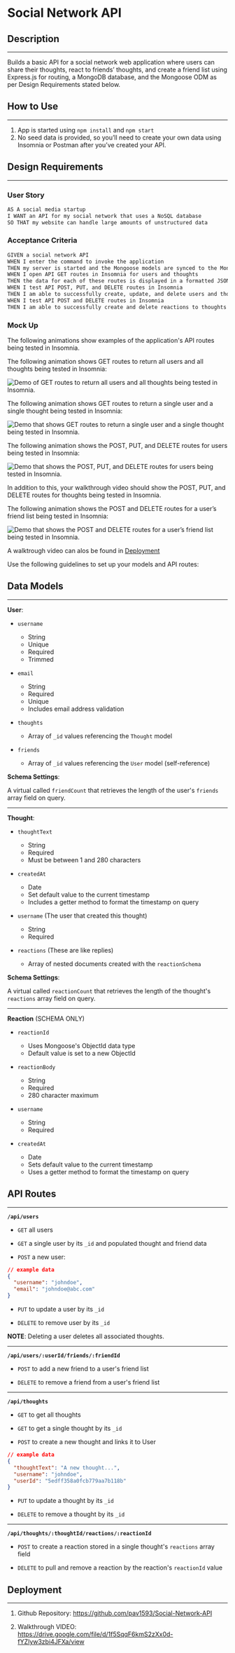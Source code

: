 # Social Network API

## Description
---

Builds a basic API for a social network web application where users can share their thoughts, react to friends’ thoughts, and create a friend list using Express.js for routing, a MongoDB database, and the Mongoose ODM as per Design Requirements stated below. 

## How to Use
---

1. App is started using ```npm install``` and ```npm start```
2. No seed data is provided, so you’ll need to create your own data using Insomnia or Postman after you’ve created your API.

## Design Requirements
---

### User Story

```md
AS A social media startup
I WANT an API for my social network that uses a NoSQL database
SO THAT my website can handle large amounts of unstructured data
```

### Acceptance Criteria

```md
GIVEN a social network API
WHEN I enter the command to invoke the application
THEN my server is started and the Mongoose models are synced to the MongoDB database
WHEN I open API GET routes in Insomnia for users and thoughts
THEN the data for each of these routes is displayed in a formatted JSON
WHEN I test API POST, PUT, and DELETE routes in Insomnia
THEN I am able to successfully create, update, and delete users and thoughts in my database
WHEN I test API POST and DELETE routes in Insomnia
THEN I am able to successfully create and delete reactions to thoughts and add and remove friends to a user’s friend list
```

### Mock Up

The following animations show examples of the application's API routes being tested in Insomnia.

The following animation shows GET routes to return all users and all thoughts being tested in Insomnia:

![Demo of GET routes to return all users and all thoughts being tested in Insomnia.](./Assets/18-nosql-homework-demo-01.gif)

The following animation shows GET routes to return a single user and a single thought being tested in Insomnia:

![Demo that shows GET routes to return a single user and a single thought being tested in Insomnia.](./Assets/18-nosql-homework-demo-02.gif)

The following animation shows the POST, PUT, and DELETE routes for users being tested in Insomnia:

![Demo that shows the POST, PUT, and DELETE routes for users being tested in Insomnia.](./Assets/18-nosql-homework-demo-03.gif)

In addition to this, your walkthrough video should show the POST, PUT, and DELETE routes for thoughts being tested in Insomnia.

The following animation shows the POST and DELETE routes for a user’s friend list being tested in Insomnia:

![Demo that shows the POST and DELETE routes for a user’s friend list being tested in Insomnia.](./Assets/18-nosql-homework-demo-04.gif)

A walktrough video can alos be found in [Deployment](#deployment)


Use the following guidelines to set up your models and API routes:

## Data Models
---

**User**:

* `username`
  * String
  * Unique
  * Required
  * Trimmed

* `email`
  * String
  * Required
  * Unique
  * Includes email address validation

* `thoughts`
  * Array of `_id` values referencing the `Thought` model

* `friends`
  * Array of `_id` values referencing the `User` model (self-reference)

**Schema Settings**:

A virtual called `friendCount` that retrieves the length of the user's `friends` array field on query.

---

**Thought**:

* `thoughtText`
  * String
  * Required
  * Must be between 1 and 280 characters

* `createdAt`
  * Date
  * Set default value to the current timestamp
  * Includes a getter method to format the timestamp on query

* `username` (The user that created this thought)
  * String
  * Required

* `reactions` (These are like replies)
  * Array of nested documents created with the `reactionSchema`

**Schema Settings**:

A virtual called `reactionCount` that retrieves the length of the thought's `reactions` array field on query.

---

**Reaction** (SCHEMA ONLY)

* `reactionId`
  * Uses Mongoose's ObjectId data type
  * Default value is set to a new ObjectId

* `reactionBody`
  * String
  * Required
  * 280 character maximum

* `username`
  * String
  * Required

* `createdAt`
  * Date
  * Sets default value to the current timestamp
  * Uses a getter method to format the timestamp on query


## API Routes
---

**`/api/users`**

* `GET` all users

* `GET` a single user by its `_id` and populated thought and friend data

* `POST` a new user:

```json
// example data
{
  "username": "johndoe",
  "email": "johndoe@abc.com"
}
```

* `PUT` to update a user by its `_id`

* `DELETE` to remove user by its `_id`

**NOTE**: Deleting a user deletes all associated thoughts.

---

**`/api/users/:userId/friends/:friendId`**

* `POST` to add a new friend to a user's friend list

* `DELETE` to remove a friend from a user's friend list

---

**`/api/thoughts`**

* `GET` to get all thoughts

* `GET` to get a single thought by its `_id`

* `POST` to create a new thought and links it to User

```json
// example data
{
  "thoughtText": "A new thought...",
  "username": "johndoe",
  "userId": "5edff358a0fcb779aa7b118b"
}
```

* `PUT` to update a thought by its `_id`

* `DELETE` to remove a thought by its `_id`

---

**`/api/thoughts/:thoughtId/reactions/:reactionId`**

* `POST` to create a reaction stored in a single thought's `reactions` array field

* `DELETE` to pull and remove a reaction by the reaction's `reactionId` value

## Deployment
---

1. Github Repository: https://github.com/pav1593/Social-Network-API

2. Walkthrough VIDEO: https://drive.google.com/file/d/1f5SqqF6kmS2zXx0d-fYZlyw3zbi4JFXa/view